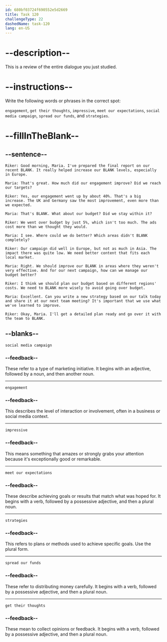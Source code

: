 ```yaml
---
id: 680bf03724f690552e5d2669
title: Task 120
challengeType: 22
dashedName: task-120
lang: en-US
---
```


<!-- REVIEW -->

# --description--

This is a review of the entire dialogue you just studied.

# --instructions--

Write the following words or phrases in the correct spot:

`engagement`, `get their thoughts`, `impressive`, `meet our expectations`, `social media campaign`, `spread our funds`, and `strategies`.

# --fillInTheBlank--

## --sentence--

`Riker: Good morning, Maria. I've prepared the final report on our recent BLANK. It really helped increase our BLANK levels, especially in Europe.`

`Maria: That's great. How much did our engagement improve? Did we reach our targets?`

`Riker: Yes, our engagement went up by about 40%. That's a big increase. The UK and Germany saw the most improvement, even more than we expected.`

`Maria: That's BLANK. What about our budget? Did we stay within it?`

`Riker: We went over budget by just 5%, which isn't too much. The ads cost more than we thought they would.`

`Maria: I see. Where could we do better? Which areas didn't BLANK completely?`

`Riker: Our campaign did well in Europe, but not as much in Asia. The impact there was quite low. We need better content that fits each local market.`

`Maria: Right. We should improve our BLANK in areas where they weren't very effective. And for our next campaign, how can we manage our budget better?`

`Riker: I think we should plan our budget based on different regions' costs. We need to BLANK more wisely to avoid going over budget.`

`Maria: Excellent. Can you write a new strategy based on our talk today and share it at our next team meeting? It's important that we use what we've learned to improve.`

`Riker: Okay, Maria. I'll get a detailed plan ready and go over it with the team to BLANK.`

## --blanks--

`social media campaign`

### --feedback--

These refer to a type of marketing initiative. It begins with an adjective, followed by a noun, and then another noun.

---

`engagement`

### --feedback--

This describes the level of interaction or involvement, often in a business or social media context.

---

`impressive`

### --feedback--

This means something that amazes or strongly grabs your attention because it's exceptionally good or remarkable.

---

`meet our expectations`

### --feedback--

These describe achieving goals or results that match what was hoped for. It begins with a verb, followed by a possessive adjective, and then a plural noun.

---

`strategies`

### --feedback--

This refers to plans or methods used to achieve specific goals. Use the plural form.

---

`spread our funds`

### --feedback--

These refer to distributing money carefully. It begins with a verb, followed by a possessive adjective, and then a plural noun.

---

`get their thoughts`

### --feedback--

These mean to collect opinions or feedback. It begins with a verb, followed by a possessive adjective, and then a plural noun.
